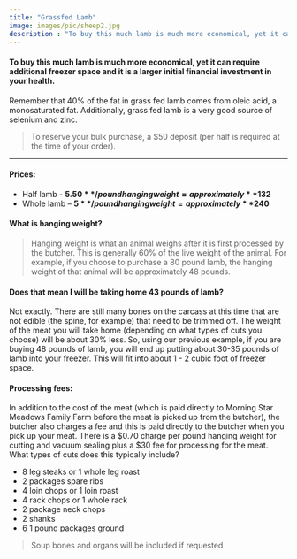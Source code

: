 ```yaml
---
title: "Grassfed Lamb"
image: images/pic/sheep2.jpg
description : "To buy this much lamb is much more economical, yet it can require additional freezer space and it is a larger initial financial investment in your health."
---
```


#### To buy this much lamb is much more economical, yet it can require additional freezer space and it is a larger initial financial investment in your health. 
Remember that 40% of the fat in grass fed lamb comes from oleic acid, a monosaturated fat. Additionally, grass fed lamb is a very good source of selenium and zinc.

> To reserve your bulk purchase, a $50 deposit (per half is required at the time of your order).

---

#### Prices:
- Half lamb - **$5.50**/pound hanging weight = approximately **$132**
- Whole lamb – **$5**/pound hanging weight = approximately **$240**

#### What is hanging weight?
> Hanging weight is what an animal weighs after it is first processed by the butcher. This is generally 60% of the live weight of the animal. For example, if you choose to purchase a 80 pound lamb, the hanging weight of that animal will be approximately 48 pounds.

#### Does that mean I will be taking home 43 pounds of lamb?
Not exactly. There are still many bones on the carcass at this time that are not edible (the spine, for example) that need to be trimmed off. The weight of the meat you will take home (depending on what types of cuts you choose) will be about 30% less. So, using our previous example, if you are buying 48 pounds of lamb, you will end up putting about 30-35 pounds of lamb into your freezer. This will fit into about 1 - 2 cubic foot of freezer space.

#### Processing fees:
In addition to the cost of the meat (which is paid directly to Morning Star Meadows Family Farm before the meat is picked up from the butcher), the butcher also charges a fee and this is paid directly to the butcher when you pick up your meat. There is a $0.70 charge per pound hanging weight for cutting and vacuum sealing plus a $30 fee for processing for the meat. What types of cuts does this typically include?

- 8 leg steaks or 1 whole leg roast
- 2 packages spare ribs
- 4 loin chops or 1 loin roast
- 4 rack chops or 1 whole rack
- 2 package neck chops
- 2 shanks
- 6 1 pound packages ground

> Soup bones and organs will be included if requested